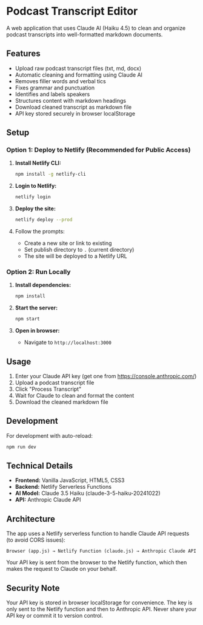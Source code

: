 # Podcast Transcript Editor

A web application that uses Claude AI (Haiku 4.5) to clean and organize podcast transcripts into well-formatted markdown documents.

## Features

- Upload raw podcast transcript files (txt, md, docx)
- Automatic cleaning and formatting using Claude AI
- Removes filler words and verbal tics
- Fixes grammar and punctuation
- Identifies and labels speakers
- Structures content with markdown headings
- Download cleaned transcript as markdown file
- API key stored securely in browser localStorage

## Setup

### Option 1: Deploy to Netlify (Recommended for Public Access)

1. **Install Netlify CLI:**
   ```bash
   npm install -g netlify-cli
   ```

2. **Login to Netlify:**
   ```bash
   netlify login
   ```

3. **Deploy the site:**
   ```bash
   netlify deploy --prod
   ```

4. Follow the prompts:
   - Create a new site or link to existing
   - Set publish directory to `.` (current directory)
   - The site will be deployed to a Netlify URL

### Option 2: Run Locally

1. **Install dependencies:**
   ```bash
   npm install
   ```

2. **Start the server:**
   ```bash
   npm start
   ```

3. **Open in browser:**
   - Navigate to `http://localhost:3000`

## Usage

1. Enter your Claude API key (get one from https://console.anthropic.com/)
2. Upload a podcast transcript file
3. Click "Process Transcript"
4. Wait for Claude to clean and format the content
5. Download the cleaned markdown file

## Development

For development with auto-reload:
```bash
npm run dev
```

## Technical Details

- **Frontend:** Vanilla JavaScript, HTML5, CSS3
- **Backend:** Netlify Serverless Functions
- **AI Model:** Claude 3.5 Haiku (claude-3-5-haiku-20241022)
- **API:** Anthropic Claude API

## Architecture

The app uses a Netlify serverless function to handle Claude API requests (to avoid CORS issues):

```
Browser (app.js) → Netlify Function (claude.js) → Anthropic Claude API
```

Your API key is sent from the browser to the Netlify function, which then makes the request to Claude on your behalf.

## Security Note

Your API key is stored in browser localStorage for convenience. The key is only sent to the Netlify function and then to Anthropic API. Never share your API key or commit it to version control.
